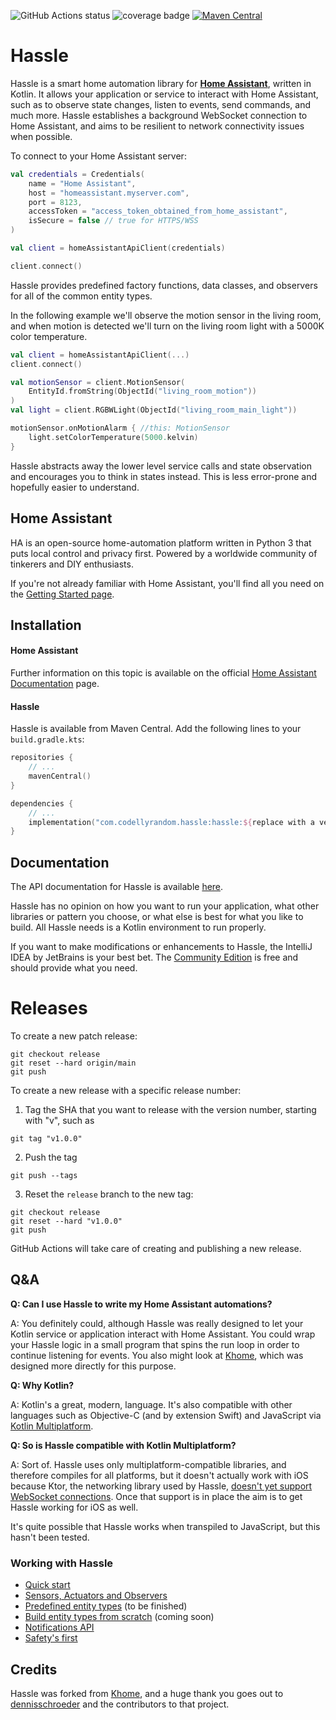 
![GitHub Actions status](https://github.com/efirestone/hassle/workflows/Latest%20push/badge.svg)
![coverage badge](https://img.shields.io/endpoint?url=https://gist.githubusercontent.com/efirestone/c0ce7cc127468dff2f4c6ef179768d34/raw/hassle-coverage-badge.json)
[![Maven Central](https://maven-badges.herokuapp.com/maven-central/com.codellyrandom.hassle/hassle/badge.svg)](https://maven-badges.herokuapp.com/maven-central/com.codellyrandom.hassle/hassle)

# Hassle

Hassle is a smart home automation library for [**Home Assistant**](https://www.home-assistant.io), written in Kotlin.
It allows your application or service to interact with Home Assistant, such as to observe state changes, listen to
events, send commands, and much more. Hassle establishes a background WebSocket connection to Home Assistant, and 
aims to be resilient to network connectivity issues when possible.

To connect to your Home Assistant server:

```kotlin
val credentials = Credentials(
    name = "Home Assistant",
    host = "homeassistant.myserver.com",
    port = 8123,
    accessToken = "access_token_obtained_from_home_assistant",
    isSecure = false // true for HTTPS/WSS
)

val client = homeAssistantApiClient(credentials)

client.connect()
```

Hassle provides predefined factory functions, data classes, and observers for all of the common entity types.

In the following example we'll observe the motion sensor in the living room, and when motion is detected we'll turn on
the living room light with a 5000K color temperature.

```kotlin
val client = homeAssistantApiClient(...)
client.connect()

val motionSensor = client.MotionSensor(
    EntityId.fromString(ObjectId("living_room_motion"))
)
val light = client.RGBWLight(ObjectId("living_room_main_light"))

motionSensor.onMotionAlarm { //this: MotionSensor
    light.setColorTemperature(5000.kelvin)
}
```

Hassle abstracts away the lower level service calls and state observation and encourages you to think in states
instead. This is less error-prone and hopefully easier to understand.

## Home Assistant
 
HA is an open-source home-automation platform written in Python 3 that puts local control and privacy first. Powered by
a worldwide community of tinkerers and DIY enthusiasts.

If you're not already familiar with Home Assistant, you'll find all you need on the
[Getting Started page](https://www.home-assistant.io/getting-started/).

## Installation

#### Home Assistant
Further information on this topic is available on the official
[Home Assistant Documentation](https://www.home-assistant.io/getting-started/) page.

#### Hassle
Hassle is available from Maven Central. Add the following lines to your `build.gradle.kts`:

```kotlin
repositories {
    // ...
    mavenCentral()
}
```
```kotlin
dependencies {
    // ...
    implementation("com.codellyrandom.hassle:hassle:${replace with a version}")
}
```

## Documentation

The API documentation for Hassle is available [here](https://efirestone.github.io/hassle/).

Hassle has no opinion on how you want to run your application, what other libraries or pattern you choose, or what
else is best for what you like to build. All Hassle needs is a Kotlin environment to run properly.

If you want to make modifications or enhancements to Hassle, the IntelliJ IDEA by JetBrains is your best bet. The
[Community Edition](http://www.jetbrains.com/idea/download/index.html) is free and should provide what you need.

# Releases

To create a new patch release:

```
git checkout release
git reset --hard origin/main
git push
```

To create a new release with a specific release number:

1. Tag the SHA that you want to release with the version number, starting with "v", such as

```
git tag "v1.0.0"
```

2. Push the tag

```
git push --tags
```

3. Reset the `release` branch to the new tag:

```
git checkout release
git reset --hard "v1.0.0"
git push
```

GitHub Actions will take care of creating and publishing a new release.

## Q&A

**Q: Can I use Hassle to write my Home Assistant automations?**

A: You definitely could, although Hassle was really designed to let your Kotlin service or application interact with
Home Assistant. You could wrap your Hassle logic in a small program that spins the run loop in order to continue 
listening for events. You also might look at [Khome](https://github.com/dennisschroeder/khome), which was designed more 
directly for this purpose.

**Q: Why Kotlin?**

A: Kotlin's a great, modern, language. It's also compatible with other languages such as Objective-C (and by extension
Swift) and JavaScript via [Kotlin Multiplatform](https://kotlinlang.org/docs/multiplatform.html).

**Q: So is Hassle compatible with Kotlin Multiplatform?**

A: Sort of. Hassle uses only multiplatform-compatible libraries, and therefore compiles for all platforms, but it 
doesn't actually work with iOS because Ktor, the networking library used by Hassle, [doesn't yet support WebSocket
connections](https://github.com/ktorio/ktor/issues/1894). Once that support is in place the aim is to get Hassle
working for iOS as well.

It's quite possible that Hassle works when transpiled to JavaScript, but this hasn't been tested.

### Working with Hassle
- [Quick start](docs/Quickstart.md)
- [Sensors, Actuators and Observers](docs/SensorsAndActuators.md)
- [Predefined entity types](docs/PredefinedEntityTypes.md) (to be finished)
- [Build entity types from scratch](docs/BuildEntitiesFromScratch.md) (coming soon)
- [Notifications API](docs/NotificationApi.md)
- [Safety's first](docs/SafetyFirst.md)


## Credits
Hassle was forked from [Khome](https://github.com/dennisschroeder/khome), and a huge thank you goes out to 
[dennisschroeder](https://github.com/dennisschroeder) and the contributors to that project.   
